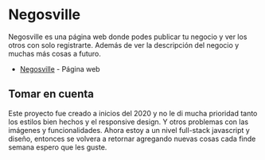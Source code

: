 # Negosville

Negosville es una página web donde podes publicar tu negocio y ver los otros con solo registrarte. Además de ver la descripción del negocio y muchas más cosas a futuro. 

* [Negosville](http://negosville.herokuapp.com/) - Página web

## Tomar en cuenta

Este proyecto fue creado a inicios del 2020 y no le di mucha prioridad tanto los estilos bien hechos y el responsive design. Y otros problemas con las imágenes y funcionalidades. Ahora estoy a un nivel full-stack javascript y diseño, entonces se volvera a retornar agregando nuevas cosas cada finde semana espero que les guste.

